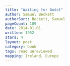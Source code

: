 ```yaml
---
title: "Waiting for Godot"
author: Samuel Beckett
authorSort: Beckett, Samuel
pageCount: 109
date: 2014-01-01
written: 1952
stars: 4
layout: post
category: book
tags: read unreviewed
mapping: Ireland, Europe
---
```

